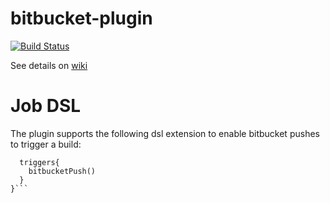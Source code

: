 bitbucket-plugin
================

[![Build Status](https://jenkins.ci.cloudbees.com/job/plugins/job/bitbucket-plugin/badge/icon)](https://jenkins.ci.cloudbees.com/job/plugins/job/bitbucket-plugin/)

See details on [wiki](https://wiki.jenkins-ci.org/display/JENKINS/BitBucket+Plugin)

# Job DSL
The plugin supports the following dsl extension to enable bitbucket pushes to trigger a build:
```freeStyleJob('test-job') {
  triggers{
    bitbucketPush()
  }
}```
